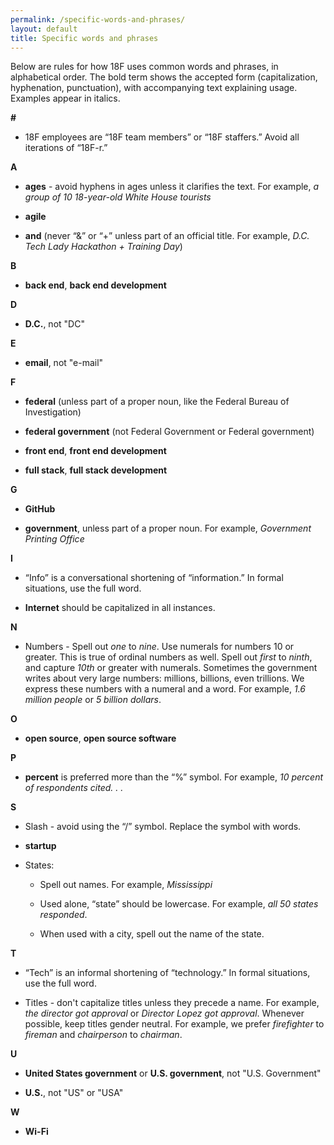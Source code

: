 ```yaml
---
permalink: /specific-words-and-phrases/
layout: default
title: Specific words and phrases
---
```

Below are rules for how 18F uses common words and phrases, in
alphabetical order. The bold term shows the accepted form
(capitalization, hyphenation, punctuation), with accompanying text
explaining usage. Examples appear in italics.


**#**

-   18F employees are “18F team members” or “18F staffers.” Avoid all iterations of “18F-r.”


**A**

-   **ages** - avoid hyphens in ages unless it clarifies the text. For example, *a group of 10 18-year-old White House tourists*

-   **agile**

-   **and** (never “&” or “+” unless part of an official title. For example, *D.C. Tech Lady Hackathon + Training Day*)


**B**

-   **back end**, **back end development**

**D**

-   **D.C.**, not "DC"

**E**

-   **email**, not "e-mail"


**F**


-   **federal** (unless part of a proper noun, like the Federal Bureau of Investigation)

-   **federal government** (not Federal Government or Federal government)

-   **front end**, **front end development**

-   **full stack**, **full stack development**

**G**

-   **GitHub**

-   **government**, unless part of a proper noun. For example, *Government Printing Office*

**I**

-   “Info” is a conversational shortening of “information.” In formal situations, use the full word.

-   **Internet** should be capitalized in all instances.

**N**

-   Numbers - Spell out *one* to *nine*. Use numerals for numbers 10 or greater. This is true of ordinal numbers as well. Spell out *first* to *ninth*, and capture *10th* or greater with numerals. Sometimes the government writes about very large numbers: millions, billions, even trillions. We express these numbers with a numeral and a word. For example, *1.6 million people* or *5 billion dollars*.

**O**

-   **open source**, **open source software**

**P**


-   **percent** is preferred more than the “%” symbol. For example, *10 percent of respondents cited. . .*


**S**

-   Slash - avoid using the “/” symbol. Replace the symbol with words.

-   **startup**

-   States:

    -   Spell out names. For example, *Mississippi*

    -   Used alone, “state” should be lowercase. For example, *all 50 states responded*.

    -   When used with a city, spell out the name of the state.

**T**

-   “Tech” is an informal shortening of “technology.” In formal situations, use the full word.

-   Titles - don't capitalize titles unless they precede a name. For example, *the director got approval* or *Director Lopez got approval*. Whenever possible, keep titles gender neutral. For example, we prefer *firefighter* to *fireman* and *chairperson* to *chairman*.

**U**

-   **United States government** or **U.S. government**, not "U.S. Government"

-   **U.S.**, not "US" or "USA"

**W**

-   **Wi-Fi**
